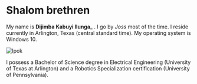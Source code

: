 # Shalom brethren
My name is __Dijimba Kabuyi Ilunga___ . I go by _Joss_ most of the time. I reside currently in Arlington, Texas (central standard time). My operating system is Windows 10.

![lpok](https://c2.staticflickr.com/8/7252/7452386316_928c2b552d_b.jpg)

I possess a Bachelor of Science degree in Electrical Engineering (University of Texas at Arlington) and a Robotics Specialization certification (University of Pennsylvania).
